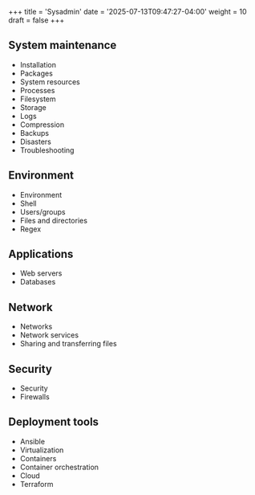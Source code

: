 +++
title = 'Sysadmin'
date = '2025-07-13T09:47:27-04:00'
weight = 10
draft = false
+++

## System maintenance
- Installation
- Packages
- System resources
- Processes
- Filesystem
- Storage
- Logs
- Compression
- Backups
- Disasters
- Troubleshooting


## Environment
- Environment
- Shell
- Users/groups
- Files and directories
- Regex


## Applications
- Web servers
- Databases


## Network
- Networks
- Network services
- Sharing and transferring files

## Security
- Security
- Firewalls


## Deployment tools
- Ansible
- Virtualization
- Containers
- Container orchestration
- Cloud
- Terraform